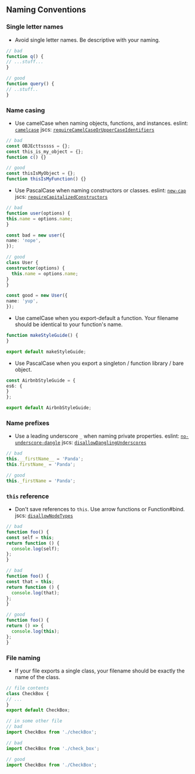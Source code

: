 ## Naming Conventions

### Single letter names
- Avoid single letter names. Be descriptive with your naming.

```typescript
// bad
function q() {
// ...stuff...
}

// good
function query() {
// ..stuff..
}
```

### Name casing
- Use camelCase when naming objects, functions, and instances. eslint: [`camelcase`](http://eslint.org/docs/rules/camelcase.html) jscs: [`requireCamelCaseOrUpperCaseIdentifiers`](http://jscs.info/rule/requireCamelCaseOrUpperCaseIdentifiers)

```typescript
// bad
const OBJEcttsssss = {};
const this_is_my_object = {};
function c() {}

// good
const thisIsMyObject = {};
function thisIsMyFunction() {}
```

- Use PascalCase when naming constructors or classes. eslint: [`new-cap`](http://eslint.org/docs/rules/new-cap.html) jscs: [`requireCapitalizedConstructors`](http://jscs.info/rule/requireCapitalizedConstructors)

```typescript
// bad
function user(options) {
this.name = options.name;
}

const bad = new user({
name: 'nope',
});

// good
class User {
constructor(options) {
  this.name = options.name;
}
}

const good = new User({
name: 'yup',
});
```

- Use camelCase when you export-default a function. Your filename should be identical to your function's name.

```typescript
function makeStyleGuide() {
}

export default makeStyleGuide;
```

- Use PascalCase when you export a singleton / function library / bare object.

```typescript
const AirbnbStyleGuide = {
es6: {
}
};

export default AirbnbStyleGuide;
```

### Name prefixes
- Use a leading underscore `_` when naming private properties. eslint: [`no-underscore-dangle`](http://eslint.org/docs/rules/no-underscore-dangle.html) jscs: [`disallowDanglingUnderscores`](http://jscs.info/rule/disallowDanglingUnderscores)

```typescript
// bad
this.__firstName__ = 'Panda';
this.firstName_ = 'Panda';

// good
this._firstName = 'Panda';
```

### `this` reference
- Don't save references to `this`. Use arrow functions or Function#bind. jscs: [`disallowNodeTypes`](http://jscs.info/rule/disallowNodeTypes)

```typescript
// bad
function foo() {
const self = this;
return function () {
  console.log(self);
};
}

// bad
function foo() {
const that = this;
return function () {
  console.log(that);
};
}

// good
function foo() {
return () => {
  console.log(this);
};
}
```

### File naming
- If your file exports a single class, your filename should be exactly the name of the class.

```typescript
// file contents
class CheckBox {
// ...
}
export default CheckBox;

// in some other file
// bad
import CheckBox from './checkBox';

// bad
import CheckBox from './check_box';

// good
import CheckBox from './CheckBox';
```
